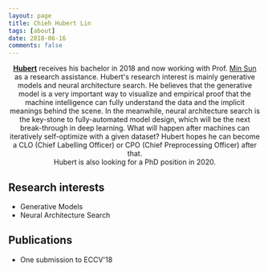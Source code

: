 ```yaml
---
layout: page
title: Chieh Hubert Lin
tags: [about]
date: 2018-06-16
comments: false
---
```

    
<center><a href="http://hubert0527.github.io/"><b>Hubert</b></a> receives his bachelor in 2018 and now working with Prof. <a href="http://aliensunmin.github.io/">Min Sun</a> as a research assistance. Hubert's research interest is mainly generative models and neural architecture search. He believes that the generative model is a very important way to visualize and empirical proof that the machine intelligence can fully understand the data and the implicit meanings behind the scene. In the meanwhile, neural architecture search is the key-stone to fully-automated model design, which will be the next break-through in deep learning. What will happen after machines can iteratively self-optimize with a given dataset? Hubert hopes he can become a CLO (Chief Labelling Officer) or CPO (Chief Preprocessing Officer) after that. <br>Hubert is also looking for a PhD position in 2020.</center>

## Research interests

* Generative Models
* Neural Architecture Search

## Publications

* One submission to ECCV'18